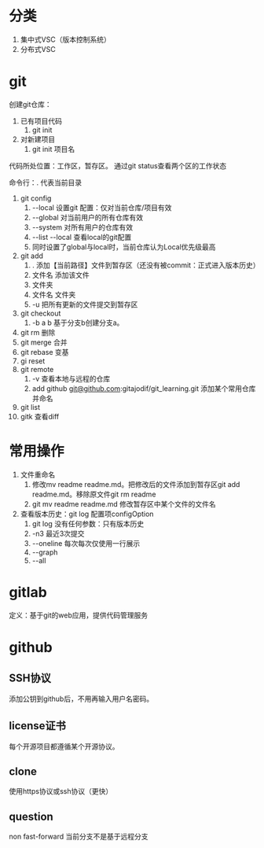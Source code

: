 # 分类
1. 集中式VSC（版本控制系统）
2. 分布式VSC
# git

创建git仓库：
1. 已有项目代码
	1. git init
2. 对新建项目
	1. git init 项目名

代码所处位置：工作区，暂存区。
通过git status查看两个区的工作状态

命令行：. 代表当前目录

1. git config
	1. --local 设置git 配置：仅对当前仓库/项目有效
	2. --global 对当前用户的所有仓库有效
	3. --system 对所有用户的仓库有效
	4. --list --local 查看local的git配置
	5. 同时设置了global与local时，当前仓库认为Local优先级最高
2. git add
	1. . 添加【当前路径】文件到暂存区（还没有被commit：正式进入版本历史）
	2. 文件名 添加该文件
	3. 文件夹
	4. 文件名 文件夹
	5. -u 把所有更新的文件提交到暂存区
3. git checkout 
	1.  -b a b 基于分支b创建分支a。
4. git rm   删除
5. git merge 合并
6. git rebase 变基
7. gi reset
8. git remote
	1. -v  查看本地与远程的仓库
	2. add github git@github.com:gitajodif/git_learning.git  添加某个常用仓库并命名
9. git list
10. gitk 查看diff
	
# 常用操作
1. 文件重命名
	1. 修改mv readme readme.md。把修改后的文件添加到暂存区git add readme.md。移除原文件git rm readme
	2. git mv readme readme.md  修改暂存区中某个文件的文件名
2. 查看版本历史：git log 配置项configOption
	1. git log 没有任何参数：只有版本历史
	2. -n3 最近3次提交
	3. --oneline 每次每次仅使用一行展示
	4. --graph
	5. --all
# gitlab
定义：基于git的web应用，提供代码管理服务
# github
## SSH协议
添加公钥到github后，不用再输入用户名密码。
## license证书
每个开源项目都遵循某个开源协议。
## clone
使用https协议或ssh协议（更快）

## question
non fast-forward 当前分支不是基于远程分支